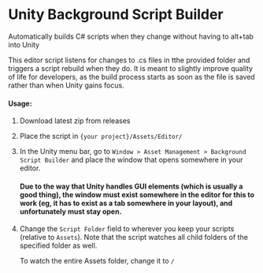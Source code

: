 # Unity Background Script Builder
Automatically builds C# scripts when they change without having to alt+tab into Unity


This editor script listens for changes to .cs files in tthe provided folder and triggers
a script rebuild when they do. It is meant to slightly improve quality of life for developers,
as the build process starts as soon as the file is saved rather than when Unity gains focus.

#### Usage:
1) Download latest zip from releases

2) Place the script in `{your project}/Assets/Editor/`

3) In the Unity menu bar, go to `Window > Asset Management > Background Script Builder` and place
   the window that opens somewhere in your editor.

   #### Due to the way that Unity handles GUI elements (which is usually a good thing), the window must exist somewhere in the editor for this to work (eg, it has to exist as a tab somewhere in your layout), and unfortunately must stay open.

4) Change the `Script Folder` field to wherever you keep your scripts (relative to `Assets`).
   Note that the script watches all child folders of the specified folder as well.
   
   To watch the entire Assets folder, change it to `/`
